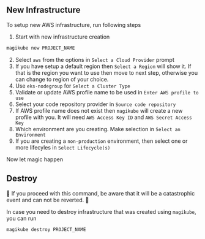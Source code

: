 ## New Infrastructure
To setup new AWS infrastructure, run following steps

1. Start with new infrastructure creation 
```bash
magikube new PROJECT_NAME
```
2. Select `aws` from the options in `Select a Cloud Provider` prompt
3. If you have setup a default region then `Select a Region` will show it. If that is the region you want to use then move to next step, otherwise you can change to region of your choice.
4. Use `eks-nodegroup` for `Select a Cluster Type`
5. Validate or update AWS profile name to be used in `Enter AWS profile to use`
6. Select your code repository provider in `Source code repository`
7. If AWS profile name does not exist then `magikube` will create a new profile with you. It will need `AWS Access Key ID` and `AWS Secret Access Key`
8. Which environment are you creating. Make selection in `Select an Environment`
9. If you are creating a `non-production` environment, then select one or more lifecyles in `Select Lifecycle(s)`

Now let magic happen 

## Destroy
🚨 If you proceed with this command, be aware that it will be a catastrophic event and can not be reverted. 🚨

In case you need to destroy infrastructure that was created using `magikube`, you can run
```bash
magikube destroy PROJECT_NAME
```
